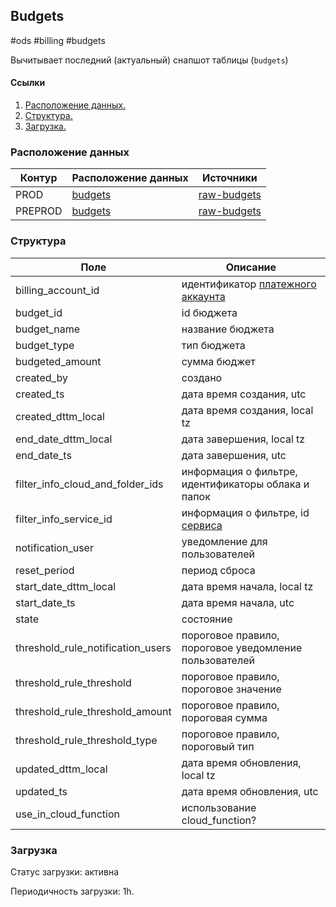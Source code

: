 ## Budgets
#ods #billing #budgets

Вычитывает последний (актуальный) снапшот таблицы (`budgets`)

#### Ссылки
1. [Расположение данных.](#расположение-данных)
2. [Структура.](#структура)
3. [Загрузка.](#загрузка)


### Расположение данных
| Контур  | Расположение данных                                                                                         | Источники                                                                                                                                         |
|---------|-------------------------------------------------------------------------------------------------------------|---------------------------------------------------------------------------------------------------------------------------------------------------|
| PROD    | [budgets](https://yt.yandex-team.ru/hahn/navigation?path=//home/cloud-dwh/data/prod/ods/billing/budgets)    | [raw-budgets](https://yt.yandex-team.ru/hahn/navigation?path=//home/cloud-dwh/data/prod/raw/ydb/billing/hardware/default/billing/meta/budgets)    |
| PREPROD | [budgets](https://yt.yandex-team.ru/hahn/navigation?path=//home/cloud-dwh/data/preprod/ods/billing/budgets) | [raw-budgets](https://yt.yandex-team.ru/hahn/navigation?path=//home/cloud-dwh/data/preprod/raw/ydb/billing/hardware/default/billing/meta/budgets) |


### Структура
| Поле                              | Описание                                                                                                                             |
|-----------------------------------|--------------------------------------------------------------------------------------------------------------------------------------|
| billing_account_id                | идентификатор [платежного аккаунта](https://a.yandex-team.ru/arc_vcs/cloud/dwh/nirvana/vh/workflows/ods/yt/billing/billing_accounts) |
| budget_id                         | id бюджета                                                                                                                           |
| budget_name                       | название бюджета                                                                                                                     |
| budget_type                       | тип бюджета                                                                                                                          |
| budgeted_amount                   | сумма бюджет                                                                                                                         |
| created_by                        | создано                                                                                                                              |
| created_ts                        | дата время создания, utc                                                                                                             |
| created_dttm_local                | дата время создания, local tz                                                                                                        |
| end_date_dttm_local               | дата завершения, local tz                                                                                                            |
| end_date_ts                       | дата завершения, utc                                                                                                                 |
| filter_info_cloud_and_folder_ids  | информация о фильтре, идентификаторы облака и папок                                                                                  |
| filter_info_service_id            | информация о фильтре, id [сервиса](https://a.yandex-team.ru/arc_vcs/cloud/dwh/nirvana/vh/workflows/ods/yt/billing/services)          |
| notification_user                 | уведомление для пользователей                                                                                                        |
| reset_period                      | период сброса                                                                                                                        |
| start_date_dttm_local             | дата время начала, local tz                                                                                                          |
| start_date_ts                     | дата время начала, utc                                                                                                               |
| state                             | состояние                                                                                                                            |
| threshold_rule_notification_users | пороговое правило, пороговое уведомление пользователей                                                                               |
| threshold_rule_threshold          | пороговое правило, пороговое значение                                                                                                |
| threshold_rule_threshold_amount   | пороговое правило, пороговая сумма                                                                                                   |
| threshold_rule_threshold_type     | пороговое правило, пороговый тип                                                                                                     |
| updated_dttm_local                | дата время обновления, local tz                                                                                                      |
| updated_ts                        | дата время обновления, utc                                                                                                           |
| use_in_cloud_function             | использование cloud_function?                                                                                                        |

### Загрузка

Статус загрузки: активна

Периодичность загрузки: 1h.
